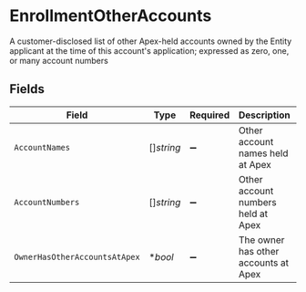# EnrollmentOtherAccounts

A customer-disclosed list of other Apex-held accounts owned by the Entity applicant at the time of this account's application; expressed as zero, one, or many account numbers


## Fields

| Field                                | Type                                 | Required                             | Description                          | Example                              |
| ------------------------------------ | ------------------------------------ | ------------------------------------ | ------------------------------------ | ------------------------------------ |
| `AccountNames`                       | []*string*                           | :heavy_minus_sign:                   | Other account names held at Apex     |                                      |
| `AccountNumbers`                     | []*string*                           | :heavy_minus_sign:                   | Other account numbers held at Apex   |                                      |
| `OwnerHasOtherAccountsAtApex`        | **bool*                              | :heavy_minus_sign:                   | The owner has other accounts at Apex | true                                 |